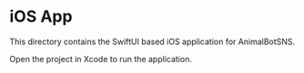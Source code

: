 # iOS App

This directory contains the SwiftUI based iOS application for AnimalBotSNS.

Open the project in Xcode to run the application.
